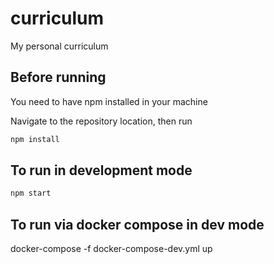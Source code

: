 # curriculum
My personal curriculum

## Before running
You need to have npm installed in your machine

Navigate to the repository location, then run

```bash
npm install 
```

## To run in development mode 

```bash
npm start
```

## To run via docker compose in dev mode

docker-compose -f docker-compose-dev.yml up
